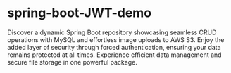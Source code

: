 # spring-boot-JWT-demo
Discover a dynamic Spring Boot repository showcasing seamless CRUD operations with MySQL and effortless image uploads to AWS S3. Enjoy the added layer of security through forced authentication, ensuring your data remains protected at all times. Experience efficient data management and secure file storage in one powerful package.
